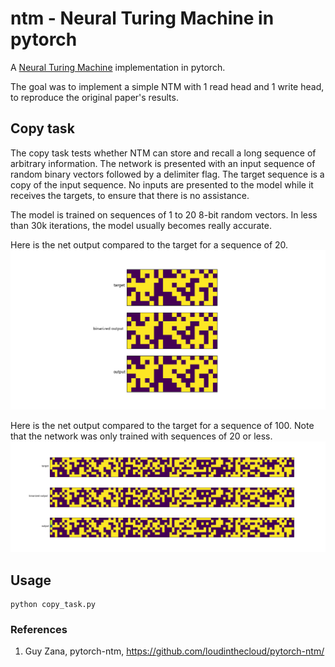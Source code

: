 # ntm - Neural Turing Machine in pytorch

A [Neural Turing Machine](https://arxiv.org/abs/1410.5401) implementation in pytorch.

The goal was to implement a simple NTM with 1 read head and 1 write head, to reproduce the original paper's results.


## Copy task

The copy task tests whether NTM can store and recall a long sequence of arbitrary information. The network is presented with an input sequence of random binary vectors followed by a delimiter flag. The target sequence is a copy of the input sequence. No inputs are presented to the model while it receives the targets, to ensure that there is no assistance.

The model is trained on sequences of 1 to 20 8-bit random vectors. In less than 30k iterations, the model usually becomes really accurate.

Here is the net output compared to the target for a sequence of 20.
![alt text](images/seq_20.png)


Here is the net output compared to the target for a sequence of 100. Note that the network was only trained with sequences of 20 or less.
![alt text](images/seq_100.png)

## Usage

```
python copy_task.py
```

### References

1. Guy Zana, pytorch-ntm, https://github.com/loudinthecloud/pytorch-ntm/
